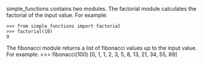 simple_functions contains two modules. The factorial module calculates the factorial of the input value. For example: 

    >>> from simple_functions import factorial
    >>> factorial(10)
    9

The fibonacci module returns a list of fibonacci values up to the input value. For example: 
    >>> fibonacci(100)
    [0, 1, 1, 2, 3, 5, 8, 13, 21, 34, 55, 89]

